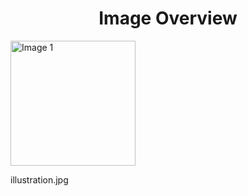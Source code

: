 <h1 style ="text-align: center;"> Image Overview </h1>
<div>
<div>
<img src="https://media.evkx.net/multimedia/technology/driverassistance/blindspotmonitoring/illustration_xst.jpg" alt="Image 1" style="width: 200px;">
<p>illustration.jpg</p>
</div>
</div>

